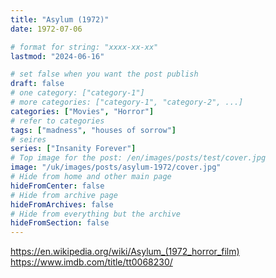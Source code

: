 ```yaml
---
title: "Asylum (1972)"
date: 1972-07-06

# format for string: "xxxx-xx-xx"
lastmod: "2024-06-16"

# set false when you want the post publish
draft: false
# one category: ["category-1"]
# more categories: ["category-1", "category-2", ...]
categories: ["Movies", "Horror"]
# refer to categories
tags: ["madness", "houses of sorrow"]
# seires
series: ["Insanity Forever"]
# Top image for the post: /en/images/posts/test/cover.jpg
image: "/uk/images/posts/asylum-1972/cover.jpg"
# Hide from home and other main page
hideFromCenter: false
# Hide from archive page
hideFromArchives: false
# Hide from everything but the archive
hideFromSection: false
---
```

https://en.wikipedia.org/wiki/Asylum_(1972_horror_film)
https://www.imdb.com/title/tt0068230/
<!--more-->